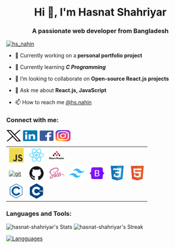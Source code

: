 <h1 align="center">Hi 👋, I'm Hasnat Shahriyar</h1>
<h3 align="center">A passionate web developer from Bangladesh</h3>

<p align="left"><a href="https://twitter.com/hs_nahin" target="_blank"><img
        alt="hs_nahin" src="https://img.shields.io/twitter/follow/hs_nahin?logo=twitter&style=for-the-badge"/></a>
</p>

- 🔭 Currently working on a<b> personal portfolio project</b>

- 🌱 Currently learning ***C Programming***

- 👯 I’m looking to collaborate on **Open-source React.js projects**

- 💬 Ask me about **React.js, JavaScript**

- 📫 How to reach me [@hs.nahin](https://www.facebook.com/hs.nahin430/)

<h3 align="left">Connect with me:</h3>
<p align="left">
    <a href="https://twitter.com/hs_nahin" target="blank"><img align="center"
                                                                  alt="hs_nahin"
                                                                  height="30"
                                                                  src="https://raw.githubusercontent.com/devicons/devicon/6910f0503efdd315c8f9b858234310c06e04d9c0/icons/twitter/twitter-original.svg"
                                                                  width="40"/></a>
    <a href="https://www.linkedin.com/in/hs-nahin/" target="blank"><img align="center"
                                                                      alt="hs-nahin"
                                                                      height="30"
                                                                      src="https://raw.githubusercontent.com/devicons/devicon/6910f0503efdd315c8f9b858234310c06e04d9c0/icons/linkedin/linkedin-original.svg"
                                                                      width="40"/></a>
    <a href="https://www.facebook.com/hs.nahin430/" target="blank"><img align="center"
                                                             alt="hs.nahin"
                                                             height="30"
                                                             src="https://raw.githubusercontent.com/devicons/devicon/6910f0503efdd315c8f9b858234310c06e04d9c0/icons/facebook/facebook-plain.svg"
                                                             width="40"/></a>
    <a href="https://www.instagram.com/hs_nahin" target="blank"><img align="center"
                                                                    alt="hs_nahin"
                                                                    height="30"
                                                                    src="https://raw.githubusercontent.com/tandpfun/skill-icons/65dea6c4eaca7da319e552c09f4cf5a9a8dab2c8/icons/Instagram.svg"
                                                                    width="40"/></a>
</p>

<table>
    <tbody>
        <tr>
            <td>
                <a href="https://developer.mozilla.org/en-US/docs/Web/JavaScript" target="_blank">
                    <img alt="javascript" height="40" src="https://raw.githubusercontent.com/devicons/devicon/master/icons/javascript/javascript-original.svg" width="40"/>
                </a>
            </td>
            <td>
                <a href="https://react.dev/" target="_blank">
                    <img alt="reactjs" height="40" src="https://raw.githubusercontent.com/devicons/devicon/master/icons/react/react-original.svg" width="40"/>
                </a>
            </td>
            <td>
                <a href="https://reactrouter.com/en/main" target="_blank">
                    <img alt="react-router" title="react-router" height="40" src="https://raw.githubusercontent.com/devicons/devicon/master/icons/reactrouter/reactrouter-original-wordmark.svg" width="40"/>
                </a>
            </td>
        </tr>
        <tr>
            <td>
                <a href="https://git-scm.com/" target="_blank">
                    <img alt="git" height="40" src="https://www.vectorlogo.zone/logos/git-scm/git-scm-icon.svg" width="40"/>
                </a>
            </td>
            <td>
                <a href="https://www.github.com" target="_blank">
                    <img alt="GitHub" height="40" src="https://raw.githubusercontent.com/devicons/devicon/master/icons/github/github-original.svg" width="40"/>
                </a>
            </td>
            <td>
                <a href="https://sass-lang.com/" target="_blank">
                    <img alt="Sass" height="40" src="https://raw.githubusercontent.com/devicons/devicon/master/icons/sass/sass-original.svg" title="Sass"/>
                </a>
            </td>
            <td>
                <a href="https://tailwindcss.com/" target="_blank">
                    <img alt="TailwindCSS" height="40" src="https://raw.githubusercontent.com/devicons/devicon/master/icons/tailwindcss/tailwindcss-original.svg" title="TailwindCSS"/>
                </a>
            </td>
            <td>
                <a href="https://getbootstrap.com/" target="_blank">
                    <img alt="Bootstrap" height="40" src="https://raw.githubusercontent.com/devicons/devicon/master/icons/bootstrap/bootstrap-original.svg" title="Bootstrap"/>
                </a>
            </td>
            <td>
                <a href="https://www.w3schools.com/css/" target="_blank">
                    <img alt="CSS3" height="40" src="https://raw.githubusercontent.com/devicons/devicon/master/icons/css3/css3-original.svg" title="CSS3"/>
                </a>
            </td>
            <td>
                <a href="https://html.spec.whatwg.org/" target="_blank">
                    <img alt="HTML5" height="40" src="https://raw.githubusercontent.com/devicons/devicon/master/icons/html5/html5-original.svg" title="HTML5"/>
                </a>
            </td>
        </tr>
        <tr>
            <td>
                <a href="https://www.learn-c.org/" target="_blank">
                    <img alt="c" height="40" src="https://raw.githubusercontent.com/devicons/devicon/master/icons/c/c-line.svg" width="40"/>
                </a>
            </td>
            <td>
                <a href="https://isocpp.org/" target="_blank">
                    <img alt="C++" title="C++" height="40" src="https://raw.githubusercontent.com/devicons/devicon/master/icons/cplusplus/cplusplus-plain.svg" width="40"/>
                </a>
            </td>
        </tr>
    </tbody>
</table>


<h3 align="left">Languages and Tools:</h3>
<p align="left">

</p>

![hasnat-shahriyar's Stats](https://github-readme-stats.vercel.app/api?username=hasnat-shahriyar&theme=tokyonight&show_icons=true&hide_border=true&count_private=true)
![hasnat-shahriyar's Streak](https://github-readme-streak-stats.herokuapp.com/?user=hasnat-shahriyar&theme=tokyonight&hide_border=true)

[![Langguages](https://github-readme-stats.vercel.app/api/top-langs/?username=hasnat-shahriyar&hide=stylus,java&langs_count=10&theme=nightowl)]()
